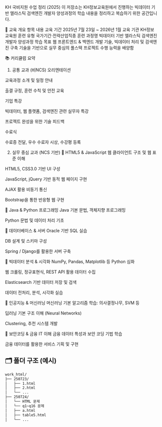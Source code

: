 KH 국비지원 수업 정리 (2025)
이 저장소는 KH정보교육원에서 진행하는
빅데이터 기반 엘라스틱 검색엔진 개발자 양성과정의 학습 내용을
정리하고 복습하기 위한 공간입니다.

📅 교육 개요
항목	내용
교육 기간	2025년 7월 23일 ~ 2026년 1월
교육 기관	KH정보교육원
훈련 유형	국가기간·전략산업직종 훈련
과정명	빅데이터 기반 엘라스틱 검색엔진 개발자 양성과정
학습 목표	웹 프론트엔드 & 백엔드 개발 기술, 빅데이터 처리 및 검색엔진 구축 기술을 기반으로 실무 중심의 풀스택 프로젝트 수행 능력을 배양함

📚 커리큘럼 요약
1. 공통 교과 (비NCS)
오리엔테이션

교육과정 소개 및 일정 안내

출결 규정, 훈련 수칙 및 안전 교육

기업 특강

빅데이터, 웹 플랫폼, 검색엔진 관련 실무자 특강

프로젝트 완성을 위한 기술 피드백

수료식

수료증 전달, 우수 수료자 시상, 수강평 등록

2. 실무 중심 교과 (NCS 기반)
🔸 HTML5 & JavaScript
웹 클라이언트 구조 및 웹 표준 이해

HTML5, CSS3.0 기반 UI 구성

JavaScript, jQuery 기반 동적 웹 페이지 구현

AJAX 활용 비동기 통신

Bootstrap을 통한 반응형 웹 구현

🔸 Java & Python 프로그래밍
Java 기본 문법, 객체지향 프로그래밍

Python 문법 및 데이터 처리 기초

🔸 데이터베이스 & 서버
Oracle 기반 SQL 실습

DB 설계 및 스키마 구성

Spring / Django를 활용한 서버 구축

🔸 빅데이터 분석 & 시각화
NumPy, Pandas, Matplotlib 등 Python 심화

웹 크롤링, 정규표현식, REST API 활용 데이터 수집

Elasticsearch 기반 데이터 저장 및 검색

데이터 전처리, 분석, 시각화 실습

🔸 인공지능 & 머신러닝
머신러닝 기본 알고리즘 학습: 의사결정나무, SVM 등

딥러닝 기본 구조 이해 (Neural Networks)

Clustering, 추천 시스템 개발

🔸 보안코딩 & 금융 IT 이해
금융 데이터 특성과 보안 코딩 기법 학습

금융 데이터를 활용한 서비스 기획 및 구현

## 🗂️ 폴더 구조 (예시)

```bash
work_html/
├── 250723/
│   ├── 1.html
│   ├── 2.html
│   └── ...
├── 250724/
│   └── HTML 문제
│   └── q1~q16 문제
│   ├── a.html
│   ├── table5.html
│   └── ...
